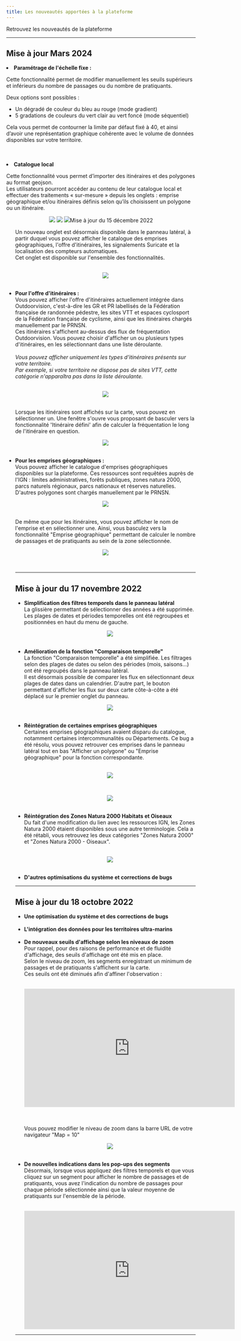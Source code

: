 ```yaml
---
title: Les nouveautés apportées à la plateforme
---
```


Retrouvez les nouveautés de la plateforme

---

## Mise à jour Mars 2024


<li><b>	Paramétrage de l'échelle fixe :</b>


Cette fonctionnalité permet de modifier manuellement les seuils supérieurs et inférieurs du nombre de passages ou du nombre de pratiquants. 

Deux options sont possibles : 

-	Un dégradé de couleur du bleu au rouge (mode gradient) 
-	5 gradations de couleurs du vert clair au vert foncé (mode séquentiel)
  
Cela vous permet de contourner la limite par défaut fixé à 40, et ainsi d’avoir une représentation graphique cohérente avec le volume de données disponibles sur votre territoire. 

<br>
<br>
<li><b>	Catalogue local </b>
  
Cette fonctionnalité vous permet d’importer des itinéraires et des polygones au format geojson.
<br>
Les utilisateurs pourront accéder au contenu de leur catalogue local et effectuer des traitements « sur-mesure » depuis les onglets : 
emprise géographique et/ou itinéraires définis selon qu’ils choisissent un polygone ou un itinéraire.

<p align="center">
<img src="/medias/Catalogue local 1.png>
</p>
  
Désormais nous distinguons le catalogue de base <i>(comprenant les itinéraires et polygones intégrés par défaut dans la plateforme)</i> du catalogue local.

<p align="center">
<img src="/medias/Catalogue local 2.png>
</p>
  
Possibilité de partager le catalogue local entre utilisateurs d’une même structure. 

<br>
<li><b>	Export de la vue M3 </b>
<br> <i>(disponible uniquement aux utilisateurs disposant d’un accès « Experts »)</i> 
<br> 
<br> 
Cette fonctionnalité permet d’effectuer un export de la vue du flux Outdoorvision affichée sur la plateforme pour la retoucher graphiquement dans un système d’information géographique (type QGIS). 
<br>
<br> 
Il est également possible de superposer de la vue du flux sur diverses couches géographiques. Cela offre la possibilité de réaliser des cartes personnalisées adapté à la charte graphique de la structure par exemple.

<p align="center">
<img src="/medias/export vue.png>
</p>

---

## Mise à jour du 15 décembre 2022

<ul type="disc">
Un nouveau onglet est désormais disponible dans le panneau latéral, à partir duquel vous pouvez afficher le catalogue des emprises géographiques,  l'offre d'itinéraires, les signalements Suricate et la localisation des compteurs automatiques.<br>
Cet onglet est disponible sur l'ensemble des fonctionnalités.<br>
<br>
<p align="center">
  <img src="/medias/faq-plateforme/mep_20221215-A.png">
</p>
<br>
<li><b>	Pour l'offre d'itinéraires :</b></li>
Vous pouvez afficher l'offre d'itinéraires actuellement intégrée dans Outdoorvision, c'est-à-dire les GR et PR labellisés de la Fédération française de randonnée pédestre, les sites VTT et espaces cyclosport de la Fédération française de cyclisme, ainsi que les itinéraires chargés manuellement par le PRNSN.<br> 
Ces itinéraires s'affichent au-dessus des flux de fréquentation Outdoorvision. Vous pouvez choisir d'afficher un ou plusieurs types d'itinéraires, en les sélectionnant dans une liste déroulante.
<br> 
<br> 
<I> Vous pouvez afficher uniquement les types d'itinéraires présents sur votre territoire.<br> 
Par exemple, si votre territoire ne dispose pas de sites VTT, cette catégorie n'apparaîtra pas dans la liste déroulante. </I><br>
<br>
<p align="center">
  <img src="/medias/faq-plateforme/mep_20221215-B.png">
</p>
<br>
Lorsque les itinéraires sont affichés sur la carte, vous pouvez en sélectionner un. Une fenêtre s'ouvre vous proposant de basculer vers la fonctionnalité 'Itinéraire défini' afin de calculer la fréquentation le long de l'itinéraire en question.<br>
<p align="center">
  <img src="/medias/faq-plateforme/mep_20221215-C.png">
</p>
<br>
<li><b>	Pour les emprises géographiques :</b></li>
Vous pouvez afficher le catalogue d'emprises géographiques disponibles sur la plateforme. Ces ressources sont requêtées auprès de l'IGN : limites administratives, forêts publiques, zones natura 2000, parcs naturels régionaux, parcs nationaux et réserves naturelles. D'autres polygones sont chargés manuellement par le PRNSN.<br>
<p align="center">
  <img src="/medias/faq-plateforme/mep_20221215-D.png">
</p>
<br>
De même que pour les itinéraires, vous pouvez afficher le nom de l'emprise et en sélectionner une. Ainsi, vous basculez vers la fonctionnalité "Emprise géographique" permettant de calculer le nombre de passages et de pratiquants au sein de la zone sélectionnée.<br>
<p align="center">
  <img src="/medias/faq-plateforme/mep_20221215-E.png">
</p>
<br>

---

## Mise à jour du 17 novembre 2022

<ul type="disc">
<li><b>Simplification des filtres temporels dans le panneau latéral</b></li>
La glissière permettant de sélectionner des années a été supprimée. Les plages de dates et périodes temporelles ont été regroupées et positionnées en haut du menu de gauche. <br>
<p align="center">
  <img src="/medias/faq-plateforme/mep_20221117-A.png">
</p>
<br>
<li><b>Amélioration de la fonction "Comparaison temporelle"</b></li>
La fonction "Comparaison temporelle" a été simplifiée. Les filtrages selon des plages de dates ou selon des périodes (mois, saisons…) ont été regroupés dans le panneau latéral.<br>
Il est désormais possible de comparer les flux en sélectionnant deux plages de dates dans un calendrier.
D'autre part, le bouton permettant d'afficher les flux sur deux carte côte-à-côte a été déplacé sur le premier onglet du panneau. 
<br>
<p align="center">
  <img src="/medias/faq-plateforme/mep_20221117-B.png">
</p>
<br>
<li><b>Réintégration de certaines emprises géographiques</b></li>
Certaines emprises géographiques avaient disparu du catalogue, notamment certaines intercommunalités ou Départements. Ce bug a été résolu, vous pouvez retrouver ces emprises dans le panneau latéral tout en bas "Afficher un polygone" ou "Emprise géographique" pour la fonction correspondante.<br> 
<br>
<p align="center">
  <img src="/medias/faq-plateforme/mep_20221117-C.png">
</p><br>
<p align="center">
  <img src="/medias/faq-plateforme/mep_20221117-D.png">
</p>
<br>
<li><b>Réintégration des Zones Natura 2000 Habitats et Oiseaux</b></li>
Du fait d'une modification du lien avec les ressources IGN, les Zones Natura 2000 étaient disponibles sous une autre terminologie. Cela a été rétabli, vous retrouvez les deux catégories "Zones Natura 2000" et "Zones Natura 2000 - Oiseaux".<br> 
<br>
<p align="center">
  <img src="/medias/faq-plateforme/mep_20221117-E.png">
</p>
<br>
<li><b>D'autres optimisations du système et corrections de bugs</b></li> 
</ul>

 ---

## Mise à jour du 18 octobre 2022

<ul type="disc">
<li><b>Une optimisation du système et des corrections de bugs</b></li>
<br>
<li><b>L'intégration des données pour les territoires ultra-marins</b></li>
<br>
<li><b>De nouveaux seuils d'affichage selon les niveaux de zoom</b></li>
Pour rappel, pour des raisons de performance et de fluidité d'affichage, des seuils d'affichage ont été mis en place. <br> 
Selon le niveau de zoom, les segments enregistrant un minimum de passages et de pratiquants s'affichent sur la carte. <br>
Ces seuils ont été diminués afin d'affiner l'observation : <br>
<br>
<p align="center">
<iframe width="560" height="315" src="https://www.youtube.com/embed/bLBeWPgU61Y" frameborder="0" allow="accelerometer; autoplay; clipboard-write; encrypted-media; gyroscope; picture-in-picture" allowfullscreen></iframe>
</p>
<br>
<br>Vous pouvez modifier le niveau de zoom dans la barre URL de votre navigateur "Map = 10"<br>
 <p align="center">
  <img src="/medias/faq-plateforme/mep_URL-zoom.png">
</p>
<br>
<li><b>De nouvelles indications dans les pop-ups des segments</b></li> 
Désormais, lorsque vous appliquez des filtres temporels et que vous cliquez sur un segment pour afficher le nombre de passages et de pratiquants, vous avez l'indication du nombre de passages pour chaque période sélectionnée ainsi que la valeur moyenne de pratiquants sur l'ensemble de la période. <br>
<br>
<p align="center">
<iframe width="560" height="315" src="https://www.youtube.com/embed/ChGMN1p-Pes" title="YouTube video player" frameborder="0" allow="accelerometer; autoplay; clipboard-write; encrypted-media; gyroscope; picture-in-picture" allowfullscreen></iframe>
</p>
</ul>

---
